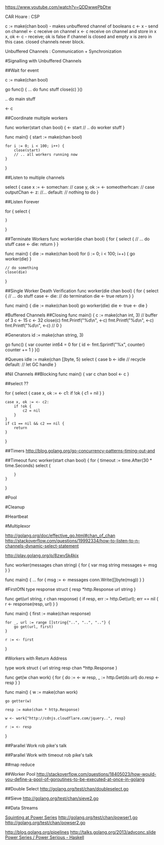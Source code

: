 https://www.youtube.com/watch?v=QDDwwePbDtw


CAR Hoare : CSP

c := make(chan bool) - makes unbuffered channel of booleans
c <- x - send on channel
<- c receive on channel
x <- c receive on channel and store in x
x, ok <- c - receive; ok is false if channel is closed and empty
                      x is zero in this case. closed channels never block.

Unbuffered Channels : Communication + Synchronization

#Signalling with Unbuffered Channels

##Wait for event

c := make(chan bool)

go func() {
    ... do func stuff
    close(c)
}()

.. do main stuff

<- c

##Coordinate multiple workers

func worker(start chan bool) {
    <- start
    // .. do worker stuff
}

func main() {
    start := make(chan bool)

    for i := 0; i < 100; i++) {
        close(start)
        // .. all workers running now
    }
}

##Listen to multiple channels

select {
    case x := <- somechan: 
        //
    case y, ok := <- someotherhcan:
        //
    case outputChan <- z:
        //...
    default:
        // nothing to do
}

##Listen Forever

for {
    select {

    }
}

##Terminate Workers
func worker(die chan bool) {
    for {
        select {
            // ... do stuff
        case <- die:
            return
    }
}

func main() {
    die := make(chan bool)
    for (i := 0; i < 100; i++) {
        go worker(die)
    }

    // do something
    close(die)
}

##Single Worker Death Verification
func worker(die chan bool) {
       for {
        select {
            // ... do stuff
        case <- die:
            // do termination
            die <- true
            return
    } 
}

func main() {
    die := make(chan bool)
    go worker(die)
    die <- true
    <- die
}

#Buffered Channels
##Closing
func main() {
    c := make(chan int, 3) // buffer of 3
    c <- 15
    c <- 32
    close(c)
    fmt.Printf("%d\n", <-c)
    fmt.Printf("%d\n", <-c)
    fmt.Printf("%d\n", <-c) // 0
}

#Generators
id := make(chan string, 3)

go func() {
    var counter int64 = 0
    for {
        id <- fmt.Sprintf("%x", counter)
        counter += 1
    }
}()

#Queues
idle := make(chan []byte, 5)
select {
    case b <- idle
    // recycle
    default:
    // let GC handle
}

#Nil Channels
##Blocking
func main() {
    var c chan bool
    <- c
}

##select ??

for {
    select {
    case x, ok := <- c1:
        if !ok {
            c1 = nil
        }
    }

    case x, ok := <- c2:
        if !ok {
            c2 = nil
        }
    }
    if c1 == nil && c2 == nil { 
        return
    }
}

##Timers
http://blog.golang.org/go-concurrency-patterns-timing-out-and

##Timeout
func worker(start chan bool) {
    for {
        timeout := time.After(30 * time.Seconds)
        select {

        }
    }
}

#Pool


#Cleanup

#Heartbeat

#Multiplexor

http://golang.org/doc/effective_go.html#chan_of_chan
http://stackoverflow.com/questions/19992334/how-to-listen-to-n-channels-dynamic-select-statement

http://play.golang.org/p/8zwvSk4kjx

func worker(messages chan string) {
    for {
        var msg string
        messages <- msg
    }
}

func main() {
    ...
    for {
        msg := <- messages
        conn.Write([]byte(msg))
    }
}

#FirstOfN
type response struct {
    resp *http.Response
    url string
}

func get(url string, r chan response) {
    if resp, err := http.Get(url); err == nil {
        r <- response(resp, url)
    }
}

func main() {
    first := make(chan response)

    for _, url := range []string{"..", "..", ".."} {
        go get(url, first)
    }

    r := <- first
}

#Workers with Return Address

type work struct {
    url string
    resp chan *http.Response
}

func get(w chan work) {
    for {
        do := <- w
        resp, _ := http.Get(do.url)
        do.resp <- resp
    }
}

func main() {
    w := make(chan work)

    go getter(w)

    resp := make(chan * http.Response)

    w <- work{"http://cdnjs.cloudflare.com/jquery..", resp}

    r := <- resp
}

##Parallel Work
rob pike's talk

##Parallel Work with timeout
rob pike's talk

##map reduce

##Worker Pool
http://stackoverflow.com/questions/18405023/how-would-you-define-a-pool-of-goroutines-to-be-executed-at-once-in-golang

##Double Select
http://golang.org/test/chan/doubleselect.go

##Sieve
http://golang.org/test/chan/sieve2.go

##Data Streams 

[Squinting at Power Series](http://www.cs.bell-labs.com/who/rsc/thread/squint.pdf)
http://golang.org/test/chan/powser1.go
http://golang.org/test/chan/powser2.go

http://blog.golang.org/pipelines
http://talks.golang.org/2013/advconc.slide
[Power Series / Power Serious - Haskell](http://www.cs.dartmouth.edu/~doug/pearl.ps.gz)
